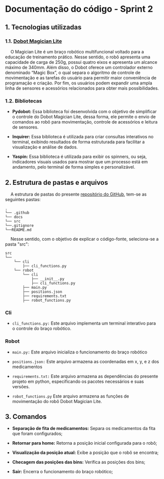 # Documentação do código - Sprint 2

## 1. Tecnologias utilizadas

### 1.1. [Dobot Magician Lite](https://minipa.com.br/images/Manual/Magician-Lite-1101-BR.pdf)

&emsp; O Magician Lite é um braço robótico multifuncional voltado para a educação de treinamento prático. Nesse sentido, o robô apresenta uma capacidade de carga de 250g, possui quatro eixos e apresenta um alcance máximo de 340mm. Além disso, o Dobot oferece um controlador externo denominado “Magic Box”, o qual separa o algoritmo de controle de movimentação e as tarefas do usuário para permitir maior conveniência de programação e criação. Por fim, os usuários podem expandir uma ampla linha de sensores e acessórios relacionados para obter mais possibilidades.

### 1.2. Bibliotecas

- **Pydobot:** Essa biblioteca foi desenvolvida com o objetivo de simplificar o controle do Dobot Magician Lite, dessa forma, ele permite o envio de comandos ao robô para movimentação, controle de acessórios e leitura de sensores.

- **Inquirer:** Essa biblioteca é utilizada para criar consultas interativos no terminal, exibindo resultados de forma estruturada para facilitar a visualização e análise de dados.

- **Yaspin:** Essa biblioteca é utilizada para exibir os spinners, ou seja, indicadores visuais usados para mostrar que um processo está em andamento, pelo terminal de forma simples e personalizável. 

## 2. Estrutura de pastas e arquivos

&emsp; A estrutura de pastas do presente [repositório do GitHub](https://github.com/Inteli-College/2025-1A-T12-EC05-G02), tem-se as seguintes pastas:

```
.
└── .github
└── docs
└── src
└──.gitignore
└──README.md

```
&emsp; Nesse sentido, com o objetivo de explicar o código-fonte, seleciona-se a pasta "src":

```
src
└── 
    └── cli
        ├── cli_functions.py
    └── robot
        └── cli
            ├── __init__.py
            ├── cli_functions.py
        ├── main.py
        ├── positions.json
        ├── requirements.txt
        ├── robot_functions.py

```
### Cli  

- `cli_functions.py:` Este arquivo implementa um terminal interativo para o controle do braço robótico. 

### Robot  

- `main.py:` Este arquivo inicializa o funcionamento do braço robótico

- `positions.json:` Este arquivo armazena as coordenadas em x, y, e z dos medicamentos

- `requirements.txt:` Este arquivo armazena as dependências do presente projeto em python, especificando os pacotes necessários e suas versões. 

- `robot_functions.py` Este arquivo armazena as funções de movimentação do robô Dobot Magician Lite.

## 3. Comandos

- **Separação de fita de medicamentos:** Separa os medicamentos da fita que foram configurados;

- **Retornar para home:** Retorna a posição inicial configurada para o robô;

- **Visualização da posição atual:** Exibe a posição que o robô se encontra;

- **Checagem das posições das bins:** Verifica as posições dos bins;

- **Sair:** Encerra o funcionamento do braço robótico;
